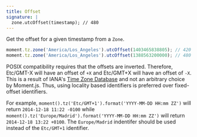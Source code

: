 ```yaml
---
title: Offset
signature: |
  zone.utcOffset(timestamp); // 480
---
```


Get the offset for a given timestamp from a `Zone`.

```js
moment.tz.zone('America/Los_Angeles').utcOffset(1403465838805); // 420
moment.tz.zone('America/Los_Angeles').utcOffset(1388563200000); // 480
```

POSIX compatibility requires that the offsets are inverted. Therefore, Etc/GMT-X will have an offset of `+X` and Etc/GMT+X will have an offset of `-X`. This is a result of IANA's [Time Zone Database](https://github.com/eggert/tz/blob/2017b/etcetera#L36-L42) and not an arbitrary choice by Moment.js. Thus, using locality based identifiers is preferred over fixed-offset identifiers.

For example, `moment().tz('Etc/GMT+1').format('YYYY-MM-DD HH:mm ZZ')` will return `2014-12-18 11:22 -0100` while `moment().tz('Europe/Madrid').format('YYYY-MM-DD HH:mm ZZ')` will return `2014-12-18 13:22 +0100`. The `Europe/Madrid` indentifer should be used instead of the `Etc/GMT+1` identifier. 
